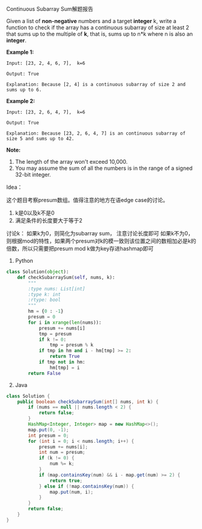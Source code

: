 Continuous Subarray Sum解题报告

Given a list of **non-negative** numbers and a target **integer** k, write a function to check if the array has a continuous subarray of size at least 2 that sums up to the multiple of **k**, that is, sums up to n\*k where n is also an **integer**.

**Example 1:**

```
Input: [23, 2, 4, 6, 7],  k=6

Output: True

Explanation: Because [2, 4] is a continuous subarray of size 2 and sums up to 6.
```

**Example 2:**

```
Input: [23, 2, 6, 4, 7],  k=6

Output: True

Explanation: Because [23, 2, 6, 4, 7] is an continuous subarray of size 5 and sums up to 42.
```

**Note:**

1. The length of the array won't exceed 10,000.
2. You may assume the sum of all the numbers is in the range of a signed 32-bit integer.

Idea：

这个题目考察presum数组。值得注意的地方在语edge case的讨论。
1. k是0以及k不是0
2. 满足条件的长度要大于等于2

讨论k：
如果k为0，则简化为subarray sum， 注意讨论长度即可
如果k不为0，则根据mod的特性，如果两个presum对k的模一致则该位置之间的数相加必是k的倍数，所以只需要把presum mod k做为key存进hashmap即可

1. Python
```python
class Solution(object):
    def checkSubarraySum(self, nums, k):
        """
        :type nums: List[int]
        :type k: int
        :rtype: bool
        """
        hm = {0 : -1}
        presum = 0
        for i in xrange(len(nums)):
            presum += nums[i]
            tmp = presum
            if k != 0:
                tmp = presum % k
            if tmp in hm and i - hm[tmp] >= 2:
                return True
            if tmp not in hm:
                hm[tmp] = i
        return False
```
2. Java
```Java
class Solution {
    public boolean checkSubarraySum(int[] nums, int k) {
        if (nums == null || nums.length < 2) {
            return false;
        }
        HashMap<Integer, Integer> map = new HashMap<>();
        map.put(0, -1);
        int presum = 0;
        for (int i = 0; i < nums.length; i++) {
            presum += nums[i];
            int num = presum;
            if (k != 0) {
                num %= k;
            }
            if (map.containsKey(num) && i - map.get(num) >= 2) {
                return true;
            } else if (!map.containsKey(num)) {
                map.put(num, i);
            }
        }
        return false;
    }
}
```
